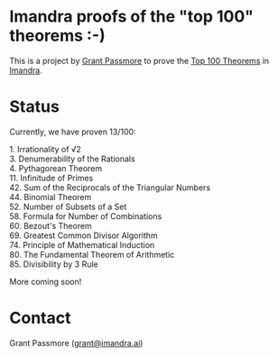 # Imandra proofs of the "top 100" theorems :-)

This is a project by [Grant Passmore](https://www.cl.cam.ac.uk/~gp351) to prove the [Top 100 Theorems](https://www.cs.ru.nl/~freek/100/) in [Imandra](https://marketplace.visualstudio.com/items?itemName=imandra.imandrax).

# Status

Currently, we have proven 13/100:

1\. Irrationality of √2  
3\. Denumerability of the Rationals  
4\. Pythagorean Theorem  
11\. Infinitude of Primes  
42\. Sum of the Reciprocals of the Triangular Numbers  
44\. Binomial Theorem  
52\. Number of Subsets of a Set  
58\. Formula for Number of Combinations  
60\. Bezout's Theorem  
69\. Greatest Common Divisor Algorithm  
74\. Principle of Mathematical Induction  
80\. The Fundamental Theorem of Arithmetic  
85\. Divisibility by 3 Rule  


More coming soon!

# Contact

Grant Passmore (grant@imandra.ai)

